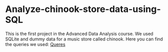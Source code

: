 # Analyze-chinook-store-data-using-SQL
This is the first project in the Advanced Data Analysis course.
We used SQLite and dummy data for a music store called chinook.
Here you can find the queries we used: 
[Queres](https://github.com/mohmmedelfateh/Analyze-chinook-store-data-using-SQL/blob/main/Queries.txt)
